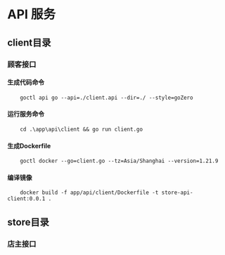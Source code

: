 # API   服务
## client目录
   ### 顾客接口
   #### 生成代码命令
        goctl api go --api=./client.api --dir=./ --style=goZero
   #### 运行服务命令
        cd .\app\api\client && go run client.go
   #### 生成Dockerfile
        goctl docker --go=client.go --tz=Asia/Shanghai --version=1.21.9
   #### 编译镜像
        docker build -f app/api/client/Dockerfile -t store-api-client:0.0.1 .
## store目录
   ### 店主接口
